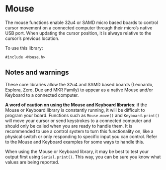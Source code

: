 # Mouse


The mouse functions enable 32u4 or SAMD micro based boards to control cursor movement on a connected computer through their micro’s native USB port. When updating the cursor position, it is always relative to the cursor’s previous location.

To use this library:

```
#include <Mouse.h>
```

## Notes and warnings

These core libraries allow the 32u4 and SAMD based boards (Leonardo, Esplora, Zero, Due and MKR Family) to appear as a native Mouse and/or Keyboard to a connected computer.

**A word of caution on using the Mouse and Keyboard libraries**: if the Mouse or Keyboard library is constantly running, it will be difficult to program your board. Functions such as `Mouse.move()` and `Keyboard.print()` will move your cursor or send keystrokes to a connected computer and should only be called when you are ready to handle them. It is recommended to use a control system to turn this functionality on, like a physical switch or only responding to specific input you can control. Refer to the Mouse and Keyboard examples for some ways to handle this.

When using the Mouse or Keyboard library, it may be best to test your output first using `Serial.print()`. This way, you can be sure you know what values are being reported.